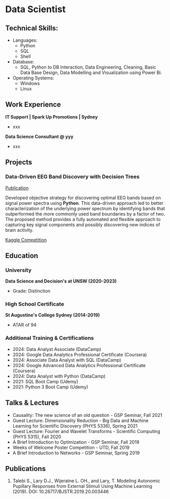 # Data Scientist

## Technical Skills: 
- Languages:
  - Python
  - SQL
  - Shell
- Database:
  - SQL, Python to DB Interaction, Data 
Engineering, Cleaning, Basic Data Base Design, Data 
Modelling and Visualization using Power Bi. 
- Operating Systems:
  - Windows
  - Linux 

## Work Experience
**IT Support | Spark Up Promotions | Sydney**
- xxx

**Data Science Consultant @ yyy**
- xxx

## Projects
### Data-Driven EEG Band Discovery with Decision Trees
[Publication](https://www.mdpi.com/1424-8220/22/8/3048)

Developed objective strategy for discovering optimal EEG bands based on signal power spectra using **Python**. This data-driven approach led to better characterization of the underlying power spectrum by identifying bands that outperformed the more commonly used band boundaries by a factor of two. The proposed method provides a fully automated and flexible approach to capturing key signal components and possibly discovering new indices of brain activity.

[Kaggle Competition](https://www.kaggle.com/competitions/playground-series-s4e4/overview)

## Education
### University
**Data Science and Decision's at UNSW (2020-2023)**
- Grade: Distinction

### High School Certificate
**St Augustine's College Sydney (2014-2019)**
- ATAR of 94

### Additional Training & Certifications
- 2024: Data Analyst Associate (DataCamp)
- 2024: Google Data Analytics Professional Certificate (Coursera)
- 2024: Associate Data Analyst with SQL (DataCamp) 
- 2024: Google Advanced Data Analytics Professional Certificate (Coursera)
- 2024: Data Analyst with Python (DataCamp) 
- 2021: SQL Boot Camp (Udemy)
- 2021: Python 3 Boot Camp (Udemy) 

## Talks & Lectures
- Causality: The new science of an old question - GSP Seminar, Fall 2021
- Guest Lecture: Dimensionality Reduction - Big Data and Machine Learning for Scientific Discovery (PHYS 5336), Spring 2021
- Guest Lecture: Fourier and Wavelet Transforms - Scientific Computing (PHYS 5315), Fall 2020
- A Brief Introduction to Optimization - GSP Seminar, Fall 2019
- Weeks of Welcome Poster Competition - UTD, Fall 2019
- A Brief Introduction to Networks - GSP Seminar, Spring 2019

## Publications
1. Talebi S., Lary D.J., Wijeratne L. OH., and Lary, T. Modeling Autonomic Pupillary Responses from External Stimuli Using Machine Learning (2019). DOI: 10.26717/BJSTR.2019.20.003446
